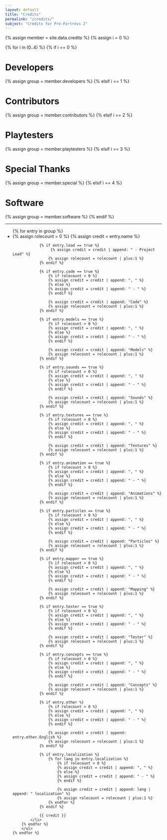 ```yaml
---
layout: default
title: "Credits"
permalink: "/credits/"
subject: "Credits for Pre-Fortress 2"
---
```

{% assign member = site.data.credits %}
{% assign i = 0 %}

<div class="credits-container">
    {% for i in (0..4) %}
        {% if i == 0 %}
            <h1>Developers</h1>
            {% assign group = member.developers %}
        {% elsif i == 1 %}
            <h1>Contributors</h1>
            {% assign group = member.contributors %}
        {% elsif i == 2 %}
            <h1>Playtesters</h1>
            {% assign group = member.playtesters %}
        {% elsif i == 3 %}
            <h1>Special Thanks</h1>
            {% assign group = member.special %}
        {% elsif i == 4 %}
            <h1>Software</h1>
            {% assign group = member.software %}
        {% endif %}
        <hr>
        <ul>
        {% for entry in group %}
            <li>
                {% assign rolecount = 0 %}
                {% assign credit = entry.name %}

                {% if entry.lead == true %}
                     {% assign credit = credit | append: " - Project Lead" %}
                    {% assign rolecount = rolecount | plus:1 %}
                {% endif %}

                {% if entry.code == true %}
                    {% if rolecount > 0 %}
                    {% assign credit = credit | append: ", " %}
                    {% else %}
                    {% assign credit = credit | append: " - " %}
                    {% endif %}

                    {% assign credit = credit | append: "Code" %}
                    {% assign rolecount = rolecount | plus:1 %}
                {% endif %}

                {% if entry.models == true %}
                    {% if rolecount > 0 %}
                    {% assign credit = credit | append: ", " %}
                    {% else %}
                    {% assign credit = credit | append: " - " %}
                    {% endif %}

                    {% assign credit = credit | append: "Models" %}
                    {% assign rolecount = rolecount | plus:1 %}
                {% endif %}

                {% if entry.sounds == true %}
                    {% if rolecount > 0 %}
                    {% assign credit = credit | append: ", " %}
                    {% else %}
                    {% assign credit = credit | append: " - " %}
                    {% endif %}

                    {% assign credit = credit | append: "Sounds" %}
                    {% assign rolecount = rolecount | plus:1 %}
                {% endif %}

                {% if entry.textures == true %}
                    {% if rolecount > 0 %}
                    {% assign credit = credit | append: ", " %}
                    {% else %}
                    {% assign credit = credit | append: " - " %}
                    {% endif %}

                    {% assign credit = credit | append: "Textures" %}
                    {% assign rolecount = rolecount | plus:1 %}
                {% endif %}

                {% if entry.animation == true %}
                    {% if rolecount > 0 %}
                    {% assign credit = credit | append: ", " %}
                    {% else %}
                    {% assign credit = credit | append: " - " %}
                    {% endif %}

                    {% assign credit = credit | append: "Animations" %}
                    {% assign rolecount = rolecount | plus:1 %}
                {% endif %}

                {% if entry.particles == true %}
                    {% if rolecount > 0 %}
                    {% assign credit = credit | append: ", " %}
                    {% else %}
                    {% assign credit = credit | append: " - " %}
                    {% endif %}

                    {% assign credit = credit | append: "Particles" %}
                    {% assign rolecount = rolecount | plus:1 %}
                {% endif %}

                {% if entry.mapper == true %}
                    {% if rolecount > 0 %}
                    {% assign credit = credit | append: ", " %}
                    {% else %}
                    {% assign credit = credit | append: " - " %}
                    {% endif %}

                    {% assign credit = credit | append: "Mapping" %}
                    {% assign rolecount = rolecount | plus:1 %}
                {% endif %}

                {% if entry.tester == true %}
                    {% if rolecount > 0 %}
                    {% assign credit = credit | append: ", " %}
                    {% else %}
                    {% assign credit = credit | append: " - " %}
                    {% endif %}

                    {% assign credit = credit | append: "Tester" %}
                    {% assign rolecount = rolecount | plus:1 %}
                {% endif %}

                {% if entry.concepts == true %}
                    {% if rolecount > 0 %}
                    {% assign credit = credit | append: ", " %}
                    {% else %}
                    {% assign credit = credit | append: " - " %}
                    {% endif %}

                    {% assign credit = credit | append: "Concepts" %}
                    {% assign rolecount = rolecount | plus:1 %}
                {% endif %}

                {% if entry.other %}
                    {% if rolecount > 0 %}
                    {% assign credit = credit | append: ", " %}
                    {% else %}
                    {% assign credit = credit | append: " - " %}
                    {% endif %}

                    {% assign credit = credit | append: entry.other.English %}
                    {% assign rolecount = rolecount | plus:1 %}
                {% endif %}

                {% if entry.localization %}
                    {% for lang in entry.localization %}
                        {% if rolecount > 0 %}
                        {% assign credit = credit | append: ", " %}
                        {% else %}
                        {% assign credit = credit | append: " - " %}
                        {% endif %}

                        {% assign credit = credit | append: lang | append: " localization" %}
                        {% assign rolecount = rolecount | plus:1 %}
                    {% endfor %}
                {% endif %}

                {{ credit }}
            </li>
        {% endfor %}
        </ul>
    {% endfor %}
</div>